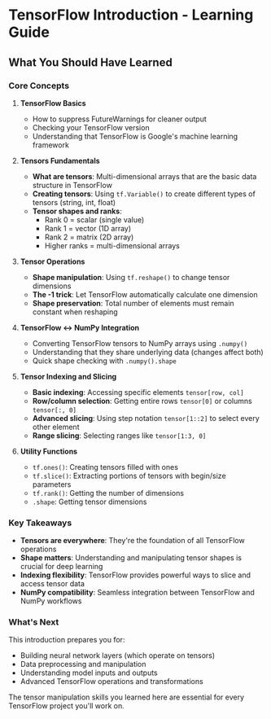 # TensorFlow Introduction - Learning Guide

## What You Should Have Learned

### Core Concepts

1. **TensorFlow Basics**
   - How to suppress FutureWarnings for cleaner output
   - Checking your TensorFlow version
   - Understanding that TensorFlow is Google's machine learning framework

2. **Tensors Fundamentals**
   - **What are tensors**: Multi-dimensional arrays that are the basic data structure in TensorFlow
   - **Creating tensors**: Using `tf.Variable()` to create different types of tensors (string, int, float)
   - **Tensor shapes and ranks**: 
     - Rank 0 = scalar (single value)
     - Rank 1 = vector (1D array) 
     - Rank 2 = matrix (2D array)
     - Higher ranks = multi-dimensional arrays

3. **Tensor Operations**
   - **Shape manipulation**: Using `tf.reshape()` to change tensor dimensions
   - **The -1 trick**: Let TensorFlow automatically calculate one dimension
   - **Shape preservation**: Total number of elements must remain constant when reshaping

4. **TensorFlow ↔ NumPy Integration**
   - Converting TensorFlow tensors to NumPy arrays using `.numpy()`
   - Understanding that they share underlying data (changes affect both)
   - Quick shape checking with `.numpy().shape`

5. **Tensor Indexing and Slicing**
   - **Basic indexing**: Accessing specific elements `tensor[row, col]`
   - **Row/column selection**: Getting entire rows `tensor[0]` or columns `tensor[:, 0]`
   - **Advanced slicing**: Using step notation `tensor[1::2]` to select every other element
   - **Range slicing**: Selecting ranges like `tensor[1:3, 0]`

6. **Utility Functions**
   - `tf.ones()`: Creating tensors filled with ones
   - `tf.slice()`: Extracting portions of tensors with begin/size parameters
   - `tf.rank()`: Getting the number of dimensions
   - `.shape`: Getting tensor dimensions

### Key Takeaways

- **Tensors are everywhere**: They're the foundation of all TensorFlow operations
- **Shape matters**: Understanding and manipulating tensor shapes is crucial for deep learning
- **Indexing flexibility**: TensorFlow provides powerful ways to slice and access tensor data
- **NumPy compatibility**: Seamless integration between TensorFlow and NumPy workflows

### What's Next

This introduction prepares you for:
- Building neural network layers (which operate on tensors)
- Data preprocessing and manipulation
- Understanding model inputs and outputs
- Advanced TensorFlow operations and transformations

The tensor manipulation skills you learned here are essential for every TensorFlow project you'll work on.